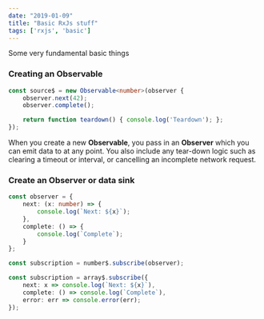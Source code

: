```yaml
---
date: "2019-01-09"
title: "Basic RxJs stuff"
tags: ['rxjs', 'basic']
---
```

Some very fundamental basic things

### Creating an Observable

```typescript
const source$ = new Observable<number>(observer {
    observer.next(42);
    observer.complete();

    return function teardown() { console.log('Teardown'); };
});
```

When you create a new **Observable**, you pass in an **Observer** which you can emit data to at any point. You also include any tear-down logic such as clearing a timeout or interval, or cancelling an incomplete network request.

### Create an Observer or data sink

```typescript
const observer = {
    next: (x: number) => {
        console.log(`Next: ${x}`);
    },
    complete: () => {
        console.log(`Complete`);
    }
};
```

```typescript
const subscription = number$.subscribe(observer);

const subscription = array$.subscribe({
    next: x => console.log(`Next: ${x}`),
    complete: () => console.log(`Complete`),
    error: err => console.error(err);
});
```

